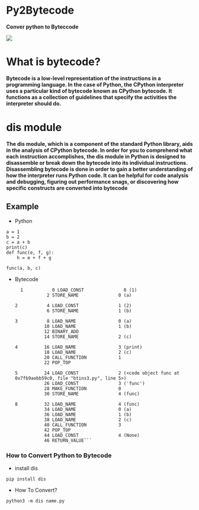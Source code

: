 # Py2Bytecode

<b>Conver python to Byteccode</b>


<img src="https://github.com/user-attachments/assets/f78dc3aa-db70-4dc6-a337-06cfb0bec7ab">


# What is bytecode?

<b>Bytecode is a low-level representation of the instructions in a programming language.
In the case of Python, the CPython interpreter uses a particular kind of bytecode known as CPython bytecode. It functions as a collection of guidelines that specify the activities the interpreter should do.



# dis module


The dis module, which is a component of the standard Python library, aids in the analysis of CPython bytecode. In order for you to comprehend what each instruction accomplishes, the dis module in Python is designed to disassemble or break down the bytecode into its individual instructions.
Disassembling bytecode is done in order to gain a better understanding of how the interpreter runs Python code. It can be helpful for code analysis and debugging, figuring out performance snags, or discovering how specific constructs are converted into bytecode</b>


## Example

- Python

```
a = 1
b = 2
c = a + b
print(c)
def func(e, f, g):
    h = e + f + g

func(a, b, c)
```

- Bytecode

  ```
    1           0 LOAD_CONST               0 (1)
              2 STORE_NAME               0 (a)

  2           4 LOAD_CONST               1 (2)
              6 STORE_NAME               1 (b)

  3           8 LOAD_NAME                0 (a)
             10 LOAD_NAME                1 (b)
             12 BINARY_ADD
             14 STORE_NAME               2 (c)

  4          16 LOAD_NAME                3 (print)
             18 LOAD_NAME                2 (c)
             20 CALL_FUNCTION            1
             22 POP_TOP

  5          24 LOAD_CONST               2 (<code object func at 0x7fb9aebb59c0, file "btins3.py", line 5>)
             26 LOAD_CONST               3 ('func')
             28 MAKE_FUNCTION            0
             30 STORE_NAME               4 (func)

  8          32 LOAD_NAME                4 (func)
             34 LOAD_NAME                0 (a)
             36 LOAD_NAME                1 (b)
             38 LOAD_NAME                2 (c)
             40 CALL_FUNCTION            3
             42 POP_TOP
             44 LOAD_CONST               4 (None)
             46 RETURN_VALUE```

### How to Convert Python to Bytecode

- install dis

`pip install dis`

- How To Convert?

`python3 -m dis name.py`



